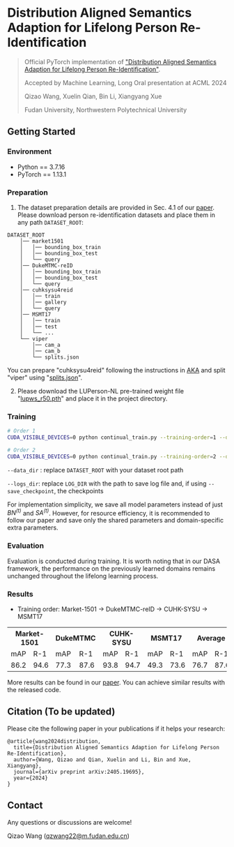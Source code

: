 # Distribution Aligned Semantics Adaption for Lifelong Person Re-Identification
> Official PyTorch implementation of ["Distribution Aligned Semantics Adaption for Lifelong Person Re-Identification"](https://arxiv.org/abs/2405.19695).
>
> Accepted by Machine Learning, Long Oral presentation at ACML 2024
>
> Qizao Wang, Xuelin Qian, Bin Li, Xiangyang Xue
>
> Fudan University, Northwestern Polytechnical University


## Getting Started

### Environment

- Python == 3.7.16
- PyTorch == 1.13.1

### Preparation

1) The dataset preparation details are provided in Sec. 4.1 of our [paper](https://arxiv.org/abs/2405.19695).
Please download person re-identification datasets and place them in any path `DATASET_ROOT`:

```
DATASET_ROOT
    │── market1501
    │   │── bounding_box_train
    │   │── bounding_box_test
    │   └── query
    │── DukeMTMC-reID
    │   │── bounding_box_train
    │   │── bounding_box_test
    │   └── query
    │── cuhksysu4reid
    │   │── train
    │   │── gallery
    │   └── query
    │── MSMT17
    │   │── train
    │   │── test
    │   └── ...
    └── viper
        │── cam_a
        │── cam_b 
        └── splits.json
```

You can prepare "cuhksysu4reid" following the instructions in [AKA](https://github.com/TPCD/LifelongReID/) and split "viper" using "[splits.json](https://github.com/cly234/LReID-KRKC/blob/main/docs/splits.json)".

2) Please download the LUPerson-NL pre-trained weight file "[lupws_r50.pth](https://github.com/DengpanFu/LUPerson-NL)" and place it in the project directory.

### Training

```sh
# Order 1
CUDA_VISIBLE_DEVICES=0 python continual_train.py --training-order=1 --data-dir=DATASET_ROOT --logs-dir=LOG_DIR

# Order 2
CUDA_VISIBLE_DEVICES=0 python continual_train.py --training-order=2 --data-dir=DATASET_ROOT --logs-dir=LOG_DIR
```

`--data_dir` : replace `DATASET_ROOT` with your dataset root path

`--logs_dir`: replace `LOG_DIR` with the path to save log file and, if using `--save_checkpoint`, the checkpoints

For implementation simplicity, we save all model parameters instead of just *BN<sup>(t)</sup>* and *SA<sup>(t)</sup>*. 
However, for resource efficiency, it is recommended to follow our paper and save only the shared parameters and domain-specific extra parameters.

### Evaluation

Evaluation is conducted during training. It is worth noting that in our DASA framework, the performance on the previously learned domains remains unchanged throughout the lifelong learning process.

### Results

- Training order: Market-1501 &rarr; DukeMTMC-reID &rarr; CUHK-SYSU &rarr; MSMT17

<table>
  <tr>
    <th colspan="2">Market-1501</th>
    <th colspan="2">DukeMTMC</th>
    <th colspan="2">CUHK-SYSU</th>
    <th colspan="2">MSMT17</th>
    <th colspan="2">Average</th>
  </tr>
  <tr>
    <td>mAP</td>
    <td>R-1</td>
    <td>mAP</td>
    <td>R-1</td>
    <td>mAP</td>
    <td>R-1</td>
    <td>mAP</td>
    <td>R-1</td>
    <td>mAP</td>
    <td>R-1</td>
  </tr>
  <tr>
    <td>86.2</td>
    <td>94.6</td>
    <td>77.3</td>
    <td>87.6</td>
    <td>93.8</td>
    <td>94.7</td>
    <td>49.3</td>
    <td>73.6</td>
    <td>76.7</td>
    <td>87.6</td>
  </tr>
</table>

More results can be found in our [paper](https://arxiv.org/abs/2405.19695). You can achieve similar results with the released code.

## Citation (To be updated)

Please cite the following paper in your publications if it helps your research:

```
@article{wang2024distribution,
  title={Distribution Aligned Semantics Adaption for Lifelong Person Re-Identification},
  author={Wang, Qizao and Qian, Xuelin and Li, Bin and Xue, Xiangyang},
  journal={arXiv preprint arXiv:2405.19695},
  year={2024}
}
```


## Contact

Any questions or discussions are welcome!

Qizao Wang (<qzwang22@m.fudan.edu.cn>)